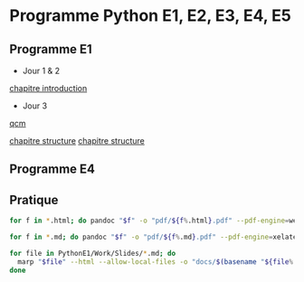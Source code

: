 # Programme Python E1, E2, E3, E4, E5

## Programme E1

- Jour 1 & 2

[chapitre introduction](https://antoine07.github.io/python_estiam/)

- Jour 3

[qcm](https://antoine07.github.io/python_estiam/qcm_introduction.html)

[chapitre structure](https://antoine07.github.io/python_estiam/02_structure.html)
[chapitre structure](https://antoine07.github.io/python_estiam/03_fichier.html)


## Programme E4


## Pratique

```bash
for f in *.html; do pandoc "$f" -o "pdf/${f%.html}.pdf" --pdf-engine=weasyprint; done

for f in *.md; do pandoc "$f" -o "pdf/${f%.md}.pdf" --pdf-engine=xelatex --standalone; done

for file in PythonE1/Work/Slides/*.md; do
  marp "$file" --html --allow-local-files -o "docs/$(basename "${file%.md}.html")"
done

```